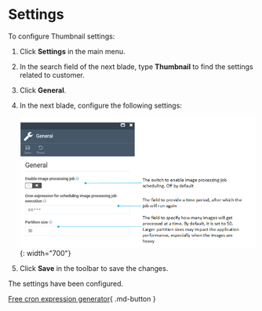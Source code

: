 ﻿# Settings

To configure Thumbnail settings:

1. Click **Settings** in the main menu.
1. In the search field of the next blade, type **Thumbnail** to find the settings related to customer.
1. Click **General**.
1. In the next blade, configure the following settings: 

    ![General settings](media/thumbnail-general-settings.png){: width="700"}

1. Click **Save** in the toolbar to save the changes.

The settings have been configured.

[Free cron expression generator](https://www.freeformatter.com/cron-expression-generator-quartz.html){ .md-button }

